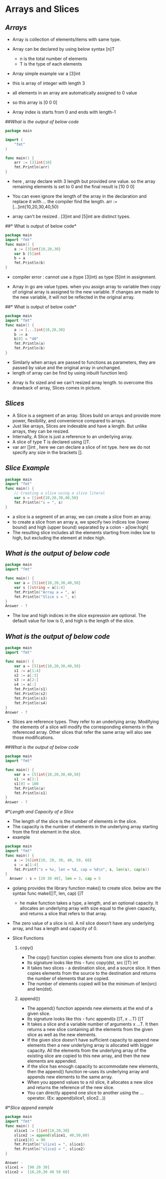 # **Arrays and Slices**

## *Arrays*

- Array is collection of elements/items with same type.

- Array can be declared by using below syntax 
    [n]T
    - n is the total number of elements
    - T is the type of each elements

- Array simple example
    var a [3]int
 - this is array of integer with length 3
 - all elements in an array are automatically assigned to 0 value
 - so this array is [0 0 0]
  
- Array index is starts from 0 and ends with length-1

##*What is the output of below code*
```go
package main

import (  
    "fmt"
)

func main() {  
    arr := [3]int{10} 
    fmt.Println(arr)
}
```
- here , array declare with 3 length but provided one value.
so the array remaining elements is set to 0
and the final result is [10 0 0]

- You can even ignore the length of the array in the declaration and replace it with ... 
the compiler find the length.
arr := [...]int{10,20,30,40,50} 

- array can't be resized . [3]int and [5]int are distinct types.

##* What is output of below code*
```go
package main
import "fmt"
func main() {  
    a := [3]int{10,20,30}
    var b [5]int
    b = a
    fmt.Println(b)
}
```
- compiler error : cannot use a (type [3]int) as type [5]int in assignment.

- Array in go are value types. when you assign array to variable then copy of original array is assigned to
  the new variable. If changes are made to the new variable, it will not be reflected in the original array.

##* What is output of below code*
```go
package main
import "fmt"
func main() {  
    a := [...]int{10,20,30}
    b := a
    b[0] = "40"
    fmt.Println(a)
    fmt.Println(b) 
} 
```
- Similarly when arrays are passed to functions as parameters, they are passed by value and the original array in unchanged.
- length of array can be find by using inbuilt function len()
  
* Array is fix sized and we can't resized array length. to overcome this drawback of array,  Slices comes in picture.



## *Slices*

- A Slice is a segment of an array. Slices build on arrays and provide more power, flexibility, and convenience compared to arrays.
- Just like arrays, Slices are indexable and have a length. But unlike arrays, they can be resized.
- Internally, A Slice is just a reference to an underlying array.
- A slice of type T is declared using []T.
- var arr []int , here we can declare a slice of int type. here we do not specify any size in the brackets [].

## *Slice Example*
```go
package main
import "fmt"
func main() {
	// Creating a slice using a slice literal
	var s = []int{10,20,30,40,50}
	fmt.Println("s = ", s)
}
```
- a slice is a segment of an array, we can create a slice from an array.
- to create a slice from an array a, we specify two indices low (lower bound) and high (upper bound) separated by a      colon - a[low:high]
- The resulting slice includes all the elements starting from index low to high, but excluding the element at index      high.

## *What is the output of below code*
```go
package main
import "fmt"

func main() {
	var a = [5]int{10,20,30,40,50}
	var s []string = a[1:4]
	fmt.Println("Array a = ", a)
	fmt.Println("Slice s = ", s)
}
Answer - ?
```

- The low and high indices in the slice expression are optional. The default value for low is 0, and high is the length of the slice.
  
## *What is the output of below code*
```go
package main
import "fmt"

func main() {
	var a = [5]int{10,20,30,40,50}
	s1 := a[1:4]
    s2 := a[:3]
	s3 := a[2:]
	s4 := a[:]
	fmt.Println(s1)
	fmt.Println(s2)
	fmt.Println(s3)
	fmt.Println(s4)
}
Answer - ?
```
- Slices are reference types. They refer to an underlying array. Modifying the elements of a slice will modify the corresponding elements in the referenced array. Other slices that refer the same array will also see those modifications.

##*What is the output of below code*
```go
package main
import "fmt"

func main() {
	var a = [5]int{10,20,30,40,50}
	s1 := a[1:]
    s1[0] = 100
	fmt.Println(a)
	fmt.Println(s1)
}
Answer - ?
```

#**Length and Capacity of a Slice*

- The length of the slice is the number of elements in the slice.
- The capacity is the number of elements in the underlying array starting from the first element in the slice.
- example
```go
package main
import "fmt"
func main() {
	a := [6]int{10, 20, 30, 40, 50, 60}
	s := a[1:4]
	fmt.Printf("s = %v, len = %d, cap = %d\n", s, len(s), cap(s))
}
  Answer : s = [20 30 40], len = 3, cap = 5
  ```
- golang provides the library function make() to create slice. below are the syntax
   func make([]T, len, cap) []T
    - he make function takes a type, a length, and an optional capacity. It allocates an underlying array with size equal to the given capacity, and returns a slice that refers to that array.

- The zero value of a slice is nil. A nil slice doesn’t have any underlying array, and has a length and capacity of 0.
  

* Slice Functions
  
  1) copy()
        - The copy() function copies elements from one slice to another.
        - Its signature looks like this - func copy(dst, src []T) int
        - It takes two slices - a destination slice, and a source slice. It then copies elements from the source to      the destination and returns the number of elements that are copied.
        - The number of elements copied will be the minimum of len(src) and len(dst).
  
  2) append())
        - The append() function appends new elements at the end of a given slice.
        - Its signature looks like this - func append(s []T, x ...T) []T
        - It takes a slice and a variable number of arguments x …T. It then returns a new slice containing all the       elements from the given slice as well as the new elements.
        - If the given slice doesn’t have sufficient capacity to append new elements then a new underlying array is      allocated with bigger capacity. All the elements from the underlying array of the existing slice are copied    to this new array, and then the new elements are appended.
        - if the slice has enough capacity to accommodate new elements, then the append() function re-uses its           underlying array and appends new elements to the same array.
        - When you append values to a nil slice, it allocates a new slice and returns the reference of the new slice.
        - You can directly append one slice to another using the ... operator. (Ex: append(slice1, slice2...))
  
#**Slice append eample*
```go
package main
import "fmt"
func main() {
	slice1 := []int{10,20,30}
	slice2 := append(slice1, 40,50,60)
	slice1[0] = 90
	fmt.Println("slice1 = ", slice1)
	fmt.Println("slice2 = ", slice2)
}

Answer - 
slice1 =  [90 20 30]
slice2 =  [10,20,30 40 50 60]
```